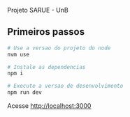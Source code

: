 Projeto SARUE - UnB

## Primeiros passos

```bash
# Use a versao do projeto do node
nvm use

# Instale as dependencias
npm i

# Execute a versao de desenvolvimento
npm run dev
```

Acesse [http://localhost:3000](http://localhost:3000)
